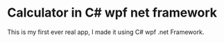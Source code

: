 # Calculator in C# wpf net framework
This is my first ever real app, I made it using C# wpf .net Framework.
